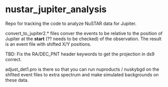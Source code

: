 # nustar_jupiter_analysis

Repo for tracking the code to analyze NuSTAR data for Jupiter.

convert_to_jupiter2.* files conver the events to be relative to the position of Jupiter
at the **start** (?? needs to be checked) of the observation. The result is an event file
with shifted X/Y positions.

TBD: Fix the RA/DEC_PNT header keywords to get the projection in ds9 correct.

adjust_det1.pro is there so that you can run nuproducts / nuskybgd on the shfited event 
files to extra spectrum and make simulated backgrounds on these data.

